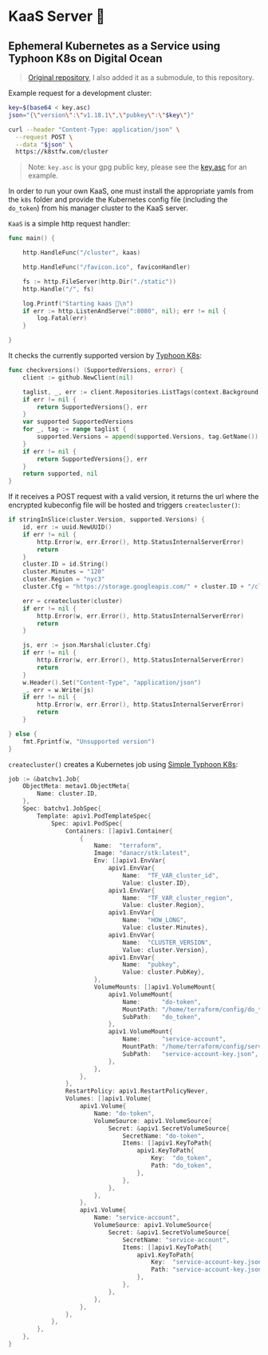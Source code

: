 # KaaS Server 🧀

## Ephemeral Kubernetes as a Service using Typhoon K8s on Digital Ocean

> [Original repository](https://github.com/danacr/kaas), I also added it as a submodule, to this repository.

Example request for a development cluster:

```sh
key=$(base64 < key.asc)
json="{\"version\":\"v1.18.1\",\"pubkey\":\"$key\"}"

curl --header "Content-Type: application/json" \
  --request POST \
  --data "$json" \
  https://k8stfw.com/cluster
```

> Note: `key.asc` is your gpg public key, please see the [key.asc](../kaas/test/key.asc) for an example.

In order to run your own KaaS, one must install the appropriate yamls from the `k8s` folder and provide the Kubernetes config file (including the `do_token`) from his manager cluster to the KaaS server.

`KaaS` is a simple http request handler:

```go
func main() {

	http.HandleFunc("/cluster", kaas)

	http.HandleFunc("/favicon.ico", faviconHandler)

	fs := http.FileServer(http.Dir("./static"))
	http.Handle("/", fs)

	log.Printf("Starting kaas 🧀\n")
	if err := http.ListenAndServe(":8080", nil); err != nil {
		log.Fatal(err)
	}

}
```

It checks the currently supported version by [Typhoon K8s](https://github.com/poseidon/typhoon):

```go
func checkversions() (SupportedVersions, error) {
	client := github.NewClient(nil)

	taglist, _, err := client.Repositories.ListTags(context.Background(), "poseidon", "typhoon", nil)
	if err != nil {
		return SupportedVersions{}, err
	}
	var supported SupportedVersions
	for _, tag := range taglist {
		supported.Versions = append(supported.Versions, tag.GetName())
	}
	if err != nil {
		return SupportedVersions{}, err
	}
	return supported, nil
}
```

If it receives a POST request with a valid version, it returns the url where the encrypted kubeconfig file will be hosted and triggers `createcluster()`:

```go
if stringInSlice(cluster.Version, supported.Versions) {
    id, err := uuid.NewUUID()
    if err != nil {
        http.Error(w, err.Error(), http.StatusInternalServerError)
        return
    }
    cluster.ID = id.String()
    cluster.Minutes = "120"
    cluster.Region = "nyc3"
    cluster.Cfg = "https://storage.googleapis.com/" + cluster.ID + "/cluster-config.gpg"

    err = createcluster(cluster)
    if err != nil {
        http.Error(w, err.Error(), http.StatusInternalServerError)
        return
    }

    js, err := json.Marshal(cluster.Cfg)
    if err != nil {
        http.Error(w, err.Error(), http.StatusInternalServerError)
        return
    }
    w.Header().Set("Content-Type", "application/json")
    _, err = w.Write(js)
    if err != nil {
        http.Error(w, err.Error(), http.StatusInternalServerError)
        return
    }

} else {
    fmt.Fprintf(w, "Unsupported version")
}
```

`createcluster()` creates a Kubernetes job using [Simple Typhoon K8s](https://github.com/danacr/simple-typhoon-k8s):

```go
job := &batchv1.Job{
    ObjectMeta: metav1.ObjectMeta{
        Name: cluster.ID,
    },
    Spec: batchv1.JobSpec{
        Template: apiv1.PodTemplateSpec{
            Spec: apiv1.PodSpec{
                Containers: []apiv1.Container{
                    {
                        Name:  "terraform",
                        Image: "danacr/stk:latest",
                        Env: []apiv1.EnvVar{
                            apiv1.EnvVar{
                                Name:  "TF_VAR_cluster_id",
                                Value: cluster.ID},
                            apiv1.EnvVar{
                                Name:  "TF_VAR_cluster_region",
                                Value: cluster.Region},
                            apiv1.EnvVar{
                                Name:  "HOW_LONG",
                                Value: cluster.Minutes},
                            apiv1.EnvVar{
                                Name:  "CLUSTER_VERSION",
                                Value: cluster.Version},
                            apiv1.EnvVar{
                                Name:  "pubkey",
                                Value: cluster.PubKey},
                        },
                        VolumeMounts: []apiv1.VolumeMount{
                            apiv1.VolumeMount{
                                Name:      "do-token",
                                MountPath: "/home/terraform/config/do_token",
                                SubPath:   "do_token",
                            },
                            apiv1.VolumeMount{
                                Name:      "service-account",
                                MountPath: "/home/terraform/config/service-account-key.json",
                                SubPath:   "service-account-key.json",
                            },
                        },
                    },
                },
                RestartPolicy: apiv1.RestartPolicyNever,
                Volumes: []apiv1.Volume{
                    apiv1.Volume{
                        Name: "do-token",
                        VolumeSource: apiv1.VolumeSource{
                            Secret: &apiv1.SecretVolumeSource{
                                SecretName: "do-token",
                                Items: []apiv1.KeyToPath{
                                    apiv1.KeyToPath{
                                        Key:  "do_token",
                                        Path: "do_token",
                                    },
                                },
                            },
                        },
                    },
                    apiv1.Volume{
                        Name: "service-account",
                        VolumeSource: apiv1.VolumeSource{
                            Secret: &apiv1.SecretVolumeSource{
                                SecretName: "service-account",
                                Items: []apiv1.KeyToPath{
                                    apiv1.KeyToPath{
                                        Key:  "service-account-key.json",
                                        Path: "service-account-key.json",
                                    },
                                },
                            },
                        },
                    },
                },
            },
        },
    },
}
```

